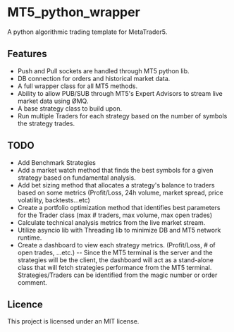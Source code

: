 # MT5_python_wrapper
A python algorithmic trading template for MetaTrader5.
 
## Features
- Push and Pull sockets are handled through MT5 python lib.
- DB connection for orders and historical market data.
- A full wrapper class for all MT5 methods.
- Ability to allow PUB/SUB through MT5's Expert Advisors to stream live market data using ØMQ.
- A base strategy class to build upon.
- Run multiple Traders for each strategy based on the number of symbols the strategy trades. 

## TODO
- Add Benchmark Strategies
- Add a market watch method that finds the best symbols for a given strategy based on fundamental analysis.
- Add bet sizing method that allocates a strategy's balance to traders based on some metrics (Profit/Loss, 24h volume, market spread, price volatility, backtests...etc)
- Create a portfolio optimization method that identifies best parameters for the Trader class (max # traders, max volume, max open trades)
- Calculate technical analysis metrics from the live market stream.
- Utilize asyncio lib with Threading lib to minimize DB and MT5 network runtime.
- Create a dashboard to view each strategy metrics. (Profit/Loss, # of open trades, ...etc.)
-- Since the MT5 terminal is the server and the strategies will be the client, the dashboard will act as a stand-alone class that will fetch strategies performance from the MT5 terminal. Strategies/Traders can be identified from the magic number or order comment.


## Licence
This project is licensed under an MIT license.
